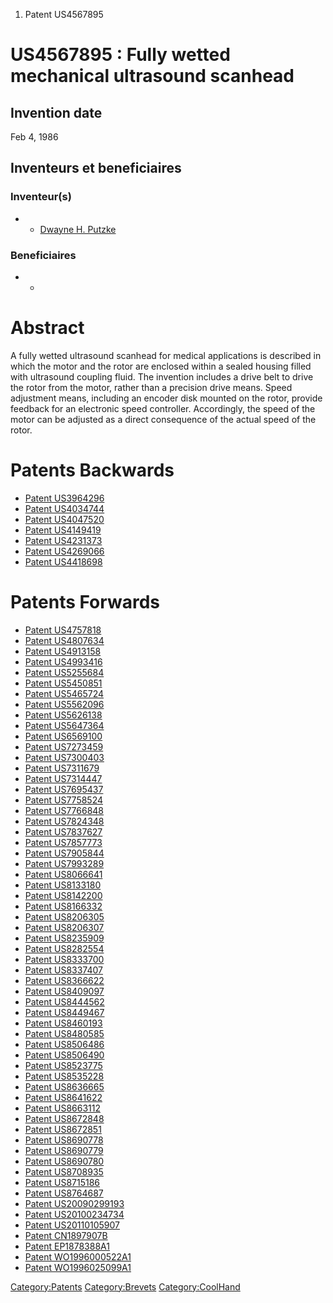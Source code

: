 1.  Patent US4567895

US4567895 : Fully wetted mechanical ultrasound scanhead
=======================================================

Invention date
--------------

Feb 4, 1986

Inventeurs et beneficiaires
---------------------------

### Inventeur(s)

-   -   [Dwayne H. Putzke](Dwayne_H._Putzke "wikilink")

### Beneficiaires

-   -   []( "wikilink")

Abstract
========

A fully wetted ultrasound scanhead for medical applications is described
in which the motor and the rotor are enclosed within a sealed housing
filled with ultrasound coupling fluid. The invention includes a drive
belt to drive the rotor from the motor, rather than a precision drive
means. Speed adjustment means, including an encoder disk mounted on the
rotor, provide feedback for an electronic speed controller. Accordingly,
the speed of the motor can be adjusted as a direct consequence of the
actual speed of the rotor.

Patents Backwards
=================

-   [Patent US3964296](Patent_US3964296 "wikilink")
-   [Patent US4034744](Patent_US4034744 "wikilink")
-   [Patent US4047520](Patent_US4047520 "wikilink")
-   [Patent US4149419](Patent_US4149419 "wikilink")
-   [Patent US4231373](Patent_US4231373 "wikilink")
-   [Patent US4269066](Patent_US4269066 "wikilink")
-   [Patent US4418698](Patent_US4418698 "wikilink")

Patents Forwards
================

-   [Patent US4757818](Patent_US4757818 "wikilink")
-   [Patent US4807634](Patent_US4807634 "wikilink")
-   [Patent US4913158](Patent_US4913158 "wikilink")
-   [Patent US4993416](Patent_US4993416 "wikilink")
-   [Patent US5255684](Patent_US5255684 "wikilink")
-   [Patent US5450851](Patent_US5450851 "wikilink")
-   [Patent US5465724](Patent_US5465724 "wikilink")
-   [Patent US5562096](Patent_US5562096 "wikilink")
-   [Patent US5626138](Patent_US5626138 "wikilink")
-   [Patent US5647364](Patent_US5647364 "wikilink")
-   [Patent US6569100](Patent_US6569100 "wikilink")
-   [Patent US7273459](Patent_US7273459 "wikilink")
-   [Patent US7300403](Patent_US7300403 "wikilink")
-   [Patent US7311679](Patent_US7311679 "wikilink")
-   [Patent US7314447](Patent_US7314447 "wikilink")
-   [Patent US7695437](Patent_US7695437 "wikilink")
-   [Patent US7758524](Patent_US7758524 "wikilink")
-   [Patent US7766848](Patent_US7766848 "wikilink")
-   [Patent US7824348](Patent_US7824348 "wikilink")
-   [Patent US7837627](Patent_US7837627 "wikilink")
-   [Patent US7857773](Patent_US7857773 "wikilink")
-   [Patent US7905844](Patent_US7905844 "wikilink")
-   [Patent US7993289](Patent_US7993289 "wikilink")
-   [Patent US8066641](Patent_US8066641 "wikilink")
-   [Patent US8133180](Patent_US8133180 "wikilink")
-   [Patent US8142200](Patent_US8142200 "wikilink")
-   [Patent US8166332](Patent_US8166332 "wikilink")
-   [Patent US8206305](Patent_US8206305 "wikilink")
-   [Patent US8206307](Patent_US8206307 "wikilink")
-   [Patent US8235909](Patent_US8235909 "wikilink")
-   [Patent US8282554](Patent_US8282554 "wikilink")
-   [Patent US8333700](Patent_US8333700 "wikilink")
-   [Patent US8337407](Patent_US8337407 "wikilink")
-   [Patent US8366622](Patent_US8366622 "wikilink")
-   [Patent US8409097](Patent_US8409097 "wikilink")
-   [Patent US8444562](Patent_US8444562 "wikilink")
-   [Patent US8449467](Patent_US8449467 "wikilink")
-   [Patent US8460193](Patent_US8460193 "wikilink")
-   [Patent US8480585](Patent_US8480585 "wikilink")
-   [Patent US8506486](Patent_US8506486 "wikilink")
-   [Patent US8506490](Patent_US8506490 "wikilink")
-   [Patent US8523775](Patent_US8523775 "wikilink")
-   [Patent US8535228](Patent_US8535228 "wikilink")
-   [Patent US8636665](Patent_US8636665 "wikilink")
-   [Patent US8641622](Patent_US8641622 "wikilink")
-   [Patent US8663112](Patent_US8663112 "wikilink")
-   [Patent US8672848](Patent_US8672848 "wikilink")
-   [Patent US8672851](Patent_US8672851 "wikilink")
-   [Patent US8690778](Patent_US8690778 "wikilink")
-   [Patent US8690779](Patent_US8690779 "wikilink")
-   [Patent US8690780](Patent_US8690780 "wikilink")
-   [Patent US8708935](Patent_US8708935 "wikilink")
-   [Patent US8715186](Patent_US8715186 "wikilink")
-   [Patent US8764687](Patent_US8764687 "wikilink")
-   [Patent US20090299193](Patent_US20090299193 "wikilink")
-   [Patent US20100234734](Patent_US20100234734 "wikilink")
-   [Patent US20110105907](Patent_US20110105907 "wikilink")
-   [Patent CN1897907B](Patent_CN1897907B "wikilink")
-   [Patent EP1878388A1](Patent_EP1878388A1 "wikilink")
-   [Patent WO1996000522A1](Patent_WO1996000522A1 "wikilink")
-   [Patent WO1996025099A1](Patent_WO1996025099A1 "wikilink")

<Category:Patents> <Category:Brevets> <Category:CoolHand>
